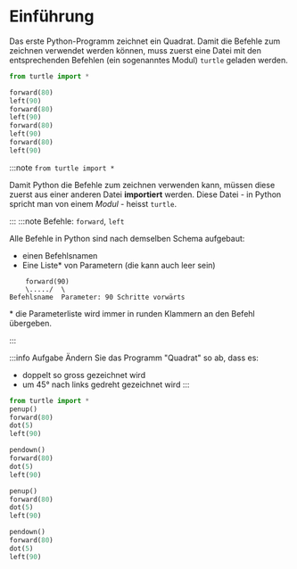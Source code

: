 # Einführung

Das erste Python-Programm zeichnet ein Quadrat. Damit die Befehle zum zeichnen verwendet werden können, muss zuerst eine Datei mit den entsprechenden Befehlen (ein sogenanntes Modul) `turtle` geladen werden.

```py live_py title=Quadrat
from turtle import *

forward(80)
left(90)
forward(80)
left(90)
forward(80)
left(90)
forward(80)
left(90)
```

:::note `from turtle import *`

  Damit Python die Befehle zum zeichnen verwenden kann, müssen diese zuerst aus einer anderen Datei **importiert** werden. Diese Datei - in Python spricht man von einem *Modul* - heisst `turtle`.

:::
:::note Befehle: `forward`, `left`

Alle Befehle in Python sind nach demselben Schema aufgebaut:
- einen Befehlsnamen
- Eine Liste\* von Parametern (die kann auch leer sein)

```
    forward(90)
    \...../  \
Befehlsname  Parameter: 90 Schritte vorwärts
```

\* die Parameterliste wird immer in runden Klammern an den Befehl übergeben.

:::

:::info Aufgabe
Ändern Sie das Programm "Quadrat" so ab, dass es:
- doppelt so gross gezeichnet wird
- um 45° nach links gedreht gezeichnet wird 
:::

```py live_py title=Stift-und-Punkte
from turtle import *
penup()
forward(80)
dot(5)
left(90)

pendown()
forward(80)
dot(5)
left(90)

penup()
forward(80)
dot(5)
left(90)

pendown()
forward(80)
dot(5)
left(90)
```